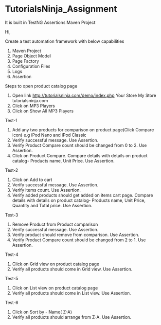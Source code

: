 # TutorialsNinja_Assignment
It is built in TestNG Assertions Maven Project

Hi,

Create a test automation framework with below capabilities
1. Maven Project
2. Page Object Model
3. Page Factory
4. Configuration Files
5. Logs
6. Assertion

Steps to open product catalog page
1. Open link http://tutorialsninja.com/demo/index.php
Your Store
My Store
tutorialsninja.com
2. Click on MP3 Players
3. Click on Show All MP3 Players

Test-1
1. Add any two products for comparison on product page(Click Compare icon) e.g iPod Nano and iPod Classic
2. Verify successful message. Use Assertion. 
3. Verify Product Compare count should be changed from 0 to 2. Use Assertion.
4. Click on Product Compare. Compare details with details on product catalog- Products name, Unit Price. Use Assertion.

Test-2
1. Click on Add to cart
2. Verify successful message. Use Assertion.
3. Verify items count. Use Assertion. 
4. Verify added products should get added on items cart page. Compare details with details on product catalog- Products name, Unit Price, Quantity and Total price. Use Assertion.

Test-3
1. Remove Product from Product comparison
2. Verify successful message. Use Assertion.
3. Verify product should remove from comparison. Use Assertion.
4. Verify Product Compare count should be changed from 2 to 1. Use Assertion.

Test-4
1. Click on Grid view on product catalog page
2. Verify all products should come in Grid view. Use Assertion.

Test-5
1. Click on List view on product catalog page
2. Verify all products should come in List view. Use Assertion.

Test-6
1. Click on Sort by - Name( Z-A)
2. Verify all products should arrange from Z-A. Use Assertion.

